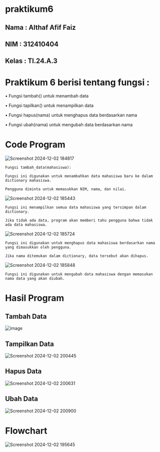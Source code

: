 # praktikum6
## Nama : Althaf Afif Faiz
## NIM : 312410404
## Kelas : TI.24.A.3

# Praktikum 6 berisi tentang fungsi :

• Fungsi tambah() untuk menambah data

• Fungsi tapilkan() untuk menampilkan data

• Fungsi hapus(nama) untuk menghapus data berdasarkan nama

• Fungsi ubah(nama) untuk mengubah data berdasarkan nama

# Code Program 
![Screenshot 2024-12-02 184817](https://github.com/user-attachments/assets/0790cb24-088d-4525-bef7-7f8cafbea91e)

```
Fungsi tambah_data(mahasiswa):

Fungsi ini digunakan untuk menambahkan data mahasiswa baru ke dalam dictionary mahasiswa.

Pengguna diminta untuk memasukkan NIM, nama, dan nilai.
```

![Screenshot 2024-12-02 185443](https://github.com/user-attachments/assets/d7d77309-cb37-437e-85e2-7f82960b5c23)
```
Fungsi ini menampilkan semua data mahasiswa yang tersimpan dalam dictionary.

Jika tidak ada data, program akan memberi tahu pengguna bahwa tidak ada data mahasiswa.
```

![Screenshot 2024-12-02 185724](https://github.com/user-attachments/assets/0db6c2f0-349a-4c6b-91dd-b01eb79c9087)
```
Fungsi ini digunakan untuk menghapus data mahasiswa berdasarkan nama yang dimasukkan oleh pengguna.

Jika nama ditemukan dalam dictionary, data tersebut akan dihapus.
```

![Screenshot 2024-12-02 185848](https://github.com/user-attachments/assets/20016d11-ea03-45a2-a66f-c3afe41bfb8c)

```
Fungsi ini digunakan untuk mengubah data mahasiswa dengan memasukan nama data yang akan diubah.
```
# Hasil Program 

## Tambah Data
![image](https://github.com/user-attachments/assets/51f7d6a9-52c0-4104-86f1-6c399ac20f9c)

## Tampilkan Data
![Screenshot 2024-12-02 200445](https://github.com/user-attachments/assets/f9dc999b-d09c-4f30-887d-0051b5e30b06)

## Hapus Data
![Screenshot 2024-12-02 200631](https://github.com/user-attachments/assets/0a65edee-e9a4-4f37-a018-3e9c1d01ee6e)

## Ubah Data
![Screenshot 2024-12-02 200900](https://github.com/user-attachments/assets/046518a6-4c03-491c-9913-3e4f9342cef7)

# Flowchart 
![Screenshot 2024-12-02 195645](https://github.com/user-attachments/assets/ec4477cf-96c3-474f-90b9-6d47539ebbf6)



